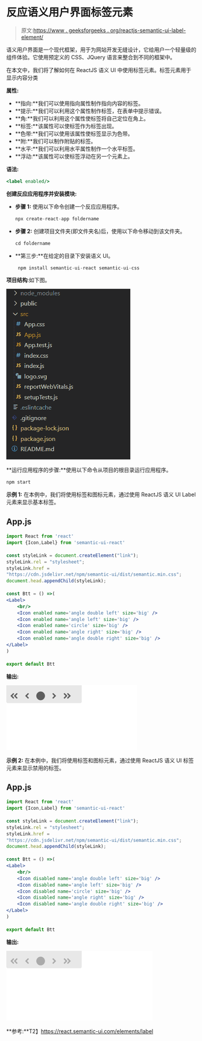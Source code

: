 # 反应语义用户界面标签元素

> 原文:[https://www . geeksforgeeks . org/reactjs-semantic-ui-label-element/](https://www.geeksforgeeks.org/reactjs-semantic-ui-label-element/)

语义用户界面是一个现代框架，用于为网站开发无缝设计，它给用户一个轻量级的组件体验。它使用预定义的 CSS、JQuery 语言来整合到不同的框架中。

在本文中，我们将了解如何在 ReactJS 语义 UI 中使用标签元素。标签元素用于显示内容分类

**属性:**

*   **指向:**我们可以使用指向属性制作指向内容的标签。
*   **提示:**我们可以利用这个属性制作标签，在表单中提示错误。
*   **角:**我们可以利用这个属性使标签将自己定位在角上。
*   **标签:**该属性可以使标签作为标签出现。
*   **色带:**我们可以使用该属性使标签显示为色带。
*   **附:**我们可以制作附贴的标签。
*   **水平:**我们可以利用水平属性制作一个水平标签。
*   **浮动:**该属性可以使标签浮动在另一个元素上。

**语法:**

```jsx
<label enabled/>
```

**创建反应应用程序并安装模块:**

*   **步骤 1:** 使用以下命令创建一个反应应用程序。

    ```jsx
    npx create-react-app foldername
    ```

*   **步骤 2:** 创建项目文件夹(即文件夹名)后，使用以下命令移动到该文件夹。

    ```jsx
    cd foldername
    ```

*   **第三步:**在给定的目录下安装语义 UI。

    ```jsx
     npm install semantic-ui-react semantic-ui-css
    ```

**项目结构**:如下图。

![](img/f04ae0d8b722a9fff0bd9bd138b29c23.png)

**运行应用程序的步骤:**使用以下命令从项目的根目录运行应用程序。

```jsx
npm start
```

**示例 1:** 在本例中，我们将使用标签和图标元素，通过使用 ReactJS 语义 UI Label 元素来显示基本标签。

## App.js

```jsx
import React from 'react'
import {Icon,Label} from 'semantic-ui-react'

const styleLink = document.createElement("link");
styleLink.rel = "stylesheet";
styleLink.href = 
"https://cdn.jsdelivr.net/npm/semantic-ui/dist/semantic.min.css";
document.head.appendChild(styleLink);

const Btt = () =>( 
<Label>
    <br/>
    <Icon enabled name='angle double left' size='big' />
    <Icon enabled name='angle left' size='big' />
    <Icon enabled name='circle' size='big' />
    <Icon enabled name='angle right' size='big' />
    <Icon enabled name='angle double right' size='big' />
</Label>
)

export default Btt    
```

**输出:**

![](img/20fd892e31aaa6059c675fb271a146aa.png)

**示例 2:** 在本例中，我们将使用标签和图标元素，通过使用 ReactJS 语义 UI 标签元素来显示禁用的标签。

## App.js

```jsx
import React from 'react'
import {Icon,Label} from 'semantic-ui-react'

const styleLink = document.createElement("link");
styleLink.rel = "stylesheet";
styleLink.href = 
"https://cdn.jsdelivr.net/npm/semantic-ui/dist/semantic.min.css";
document.head.appendChild(styleLink);

const Btt = () =>( 
<Label>
    <br/>
    <Icon disabled name='angle double left' size='big' />
    <Icon disabled name='angle left' size='big' />
    <Icon disabled name='circle' size='big' />
    <Icon disabled name='angle right' size='big' />
    <Icon disabled name='angle double right' size='big' />
</Label>
)

export default Btt    
```

**输出:**

![](img/211ea1ab2ba9f16a0b4b19605ef3057a.png)

**参考:**T2】https://react.semantic-ui.com/elements/label